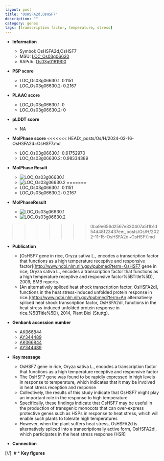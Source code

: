 ```yaml
---
layout: post
title: "OsHSFA2d,OsHSF7"
description: ""
category: genes
tags: [transcription factor, temperature, stress]
---
```


* **Information**  
    + Symbol: OsHSFA2d,OsHSF7  
    + MSU: [LOC_Os03g06630](http://rice.plantbiology.msu.edu/cgi-bin/ORF_infopage.cgi?orf=LOC_Os03g06630)  
    + RAPdb: [Os03g0161900](http://rapdb.dna.affrc.go.jp/viewer/gbrowse_details/irgsp1?name=Os03g0161900)  

* **PSP score**  
    + LOC_Os03g06630.1: 0.1151 
    + LOC_Os03g06630.2: 0.2167 

* **PLAAC score**  
    + LOC_Os03g06630.1: 0 
    + LOC_Os03g06630.2: 0 

* **pLDDT score**
    + NA


* **MolPhase score**
<<<<<<< HEAD:_posts/Os/H/2024-02-16-OsHSFA2d~OsHSF7.md
    + LOC_Os03g06630.1: 0.91752970
    + LOC_Os03g06630.2: 0.98334389

* **MolPhase Result**
    + ![LOC_Os03g06630.1](https://304243504.github.io/Pictures/LOC_Os03g/LOC_Os03g06630.1.png)
    + ![LOC_Os03g06630.2](https://304243504.github.io/Pictures/LOC_Os03g/LOC_Os03g06630.2.png)
=======
    + LOC_Os03g06630.1: 0.1151
    + LOC_Os03g06630.2: 0.2167

* **MolPhaseResult**
    + ![LOC_Os03g06630.1](https://ricepsp.github.io/pictures/LOC_Os03g/LOC_Os03g06630.1.png)
    + ![LOC_Os03g06630.2](https://ricepsp.github.io/pictures/LOC_Os03g/LOC_Os03g06630.2.png)
>>>>>>> 0ba9e656d2567e330407a5f1b1d54d48f23437ee:_posts/Os/H/2022-11-15-OsHSFA2d~OsHSF7.md

* **Publication**  
    + [OsHSF7 gene in rice, Oryza sativa L., encodes a transcription factor that functions as a high temperature receptive and responsive factor](http://www.ncbi.nlm.nih.gov/pubmed?term=OsHSF7 gene in rice, Oryza sativa L., encodes a transcription factor that functions as a high temperature receptive and responsive factor%5BTitle%5D), 2009, BMB reports.
    + [An alternatively spliced heat shock transcription factor, OsHSFA2dI, functions in the heat stress-induced unfolded protein response in rice.](http://www.ncbi.nlm.nih.gov/pubmed?term=An alternatively spliced heat shock transcription factor, OsHSFA2dI, functions in the heat stress-induced unfolded protein response in rice.%5BTitle%5D), 2014, Plant Biol (Stuttg).

* **Genbank accession number**  
    + [AK066844](http://www.ncbi.nlm.nih.gov/nuccore/AK066844)
    + [AY344489](http://www.ncbi.nlm.nih.gov/nuccore/AY344489)
    + [AK066844](http://www.ncbi.nlm.nih.gov/nuccore/AK066844)
    + [AY344489](http://www.ncbi.nlm.nih.gov/nuccore/AY344489)

* **Key message**  
    + OsHSF7 gene in rice, Oryza sativa L., encodes a transcription factor that functions as a high temperature receptive and responsive factor
    + The OsHSF7 gene was found to be rapidly expressed in high levels in response to temperature, which indicates that it may be involved in heat stress reception and response
    + Collectively, the results of this study indicate that OsHSF7 might play an important role in the response to high temperature
    + Specifically, these findings indicate that OsHSF7 may be useful in the production of transgenic monocots that can over-express protective genes such as HSPs in response to heat stress, which will enable such plants to tolerate high temperatures
    + However, when the plant suffers heat stress, OsHSFA2d is alternatively spliced into a transcriptionally active form, OsHSFA2dI, which participates in the heat stress response (HSR)

* **Connection**  

[//]: # * **Key figures**  


